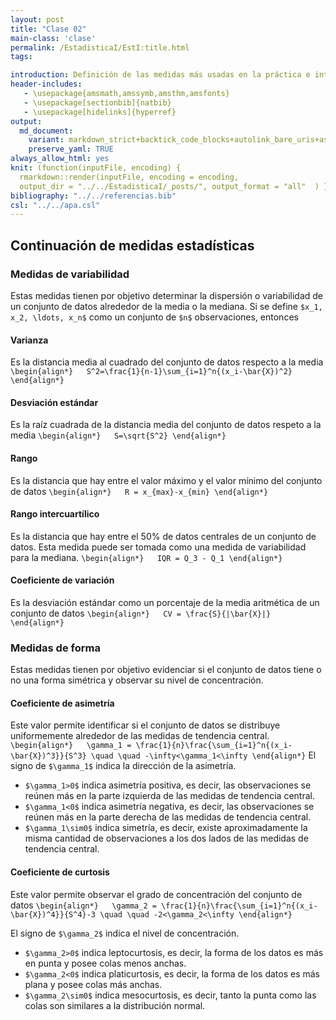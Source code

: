 ```yaml
---
layout: post
title: "Clase 02"
main-class: 'clase'
permalink: /EstadisticaI/EstI:title.html
tags:

introduction: Definición de las medidas más usadas en la práctica e introducción al análisis descriptivo gráfico y tabular.
header-includes:
   - \usepackage{amsmath,amssymb,amsthm,amsfonts}
   - \usepackage[sectionbib]{natbib}
   - \usepackage[hidelinks]{hyperref}
output:
  md_document:
    variant: markdown_strict+backtick_code_blocks+autolink_bare_uris+ascii_identifiers+tex_math_single_backslash
    preserve_yaml: TRUE
always_allow_html: yes   
knit: (function(inputFile, encoding) {
  rmarkdown::render(inputFile, encoding = encoding,
  output_dir = "../../EstadisticaI/_posts/", output_format = "all"  ) })
bibliography: "../../referencias.bib"
csl: "../../apa.csl"
---
```








Continuación de medidas estadísticas
------------------------------------

### Medidas de variabilidad

Estas medidas tienen por objetivo determinar la dispersión o
variabilidad de un conjunto de datos alrededor de la media o la mediana.
Si se define `$x_1, x_2, \ldots, x_n$` como un conjunto de `$n$`
observaciones, entonces

#### Varianza

Es la distancia media al cuadrado del conjunto de datos respecto a la
media
`\begin{align*}   S^2=\frac{1}{n-1}\sum_{i=1}^n{(x_i-\bar{X})^2} \end{align*}`
<!--el n-1 se conoce como corrección de Bessel, y se realiza para corregir el sesgo del estimador-->

#### Desviación estándar

Es la raíz cuadrada de la distancia media del conjunto de datos respeto
a la media `\begin{align*}   S=\sqrt{S^2} \end{align*}`

#### Rango

Es la distancia que hay entre el valor máximo y el valor mínimo del
conjunto de datos `\begin{align*}   R = x_{max}-x_{min} \end{align*}`

#### Rango intercuartílico

Es la distancia que hay entre el 50% de datos centrales de un conjunto
de datos. Esta medida puede ser tomada como una medida de variabilidad
para la mediana. `\begin{align*}   IQR = Q_3 - Q_1 \end{align*}`

#### Coeficiente de variación

Es la desviación estándar como un porcentaje de la media aritmética de
un conjunto de datos
`\begin{align*}   CV = \frac{S}{|\bar{X}|} \end{align*}`

### Medidas de forma

Estas medidas tienen por objetivo evidenciar si el conjunto de datos
tiene o no una forma simétrica y observar su nivel de concentración.

#### Coeficiente de asimetría

Este valor permite identificar si el conjunto de datos se distribuye
uniformemente alrededor de las medidas de tendencia central.
`\begin{align*}   \gamma_1 = \frac{1}{n}\frac{\sum_{i=1}^n{(x_i-\bar{X})^3}}{S^3} \quad \quad -\infty<\gamma_1<\infty \end{align*}`
El signo de `$\gamma_1$` indica la dirección de la asimetría.

-   `$\gamma_1>0$` indica asimetría positiva, es decir, las
    observaciones se reúnen más en la parte izquierda de las medidas de
    tendencia central.
-   `$\gamma_1<0$` indica asimetría negativa, es decir, las
    observaciones se reúnen más en la parte derecha de las medidas de
    tendencia central.
-   `$\gamma_1\sim0$` indica simetría, es decir, existe aproximadamente
    la misma cantidad de observaciones a los dos lados de las medidas de
    tendencia central.

#### Coeficiente de curtosis

Este valor permite observar el grado de concentración del conjunto de
datos
`\begin{align*}   \gamma_2 = \frac{1}{n}\frac{\sum_{i=1}^n{(x_i-\bar{X})^4}}{S^4}-3 \quad \quad -2<\gamma_2<\infty \end{align*}`

El signo de `$\gamma_2$` indica el nivel de concentración.

-   `$\gamma_2>0$` indica leptocurtosis, es decir, la forma de los datos
    es más en punta y posee colas menos anchas.
-   `$\gamma_2<0$` indica platicurtosis, es decir, la forma de los datos
    es más plana y posee colas más anchas.
-   `$\gamma_2\sim0$` indica mesocurtosis, es decir, tanto la punta como
    las colas son similares a la distribución normal.
